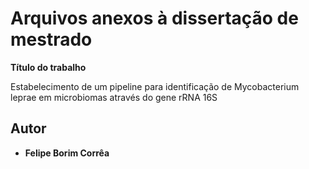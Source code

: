 # Arquivos anexos à dissertação de mestrado
**Título do trabalho**

Estabelecimento de um pipeline para identificação de Mycobacterium leprae em microbiomas através do gene rRNA 16S

## Autor
* **Felipe Borim Corrêa**
